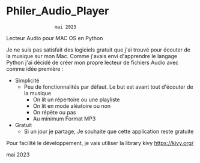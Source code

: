 # Philer_Audio_Player
                      mai 2023
Lecteur Audio pour MAC OS en Python

Je ne suis pas satisfait des logiciels gratuit que j'ai trouvé pour écouter de la musique sur mon Mac.
Comme j'avais envi d'apprendre le langage Python j'ai décidé de créer mon propre lecteur de fichiers Audio avec comme idée première :
  - Simplicité
    - Peu de fonctionnalités par défaut. Le but est avant tout d'écouter de la musique
      - On lit un répertoire ou une playliste
      - On lit en mode aléatoire ou non
      - On répète ou pas
      - Au minimum Format MP3
  - Gratuit
    - Si un jour je partage, Je souhaite que cette application reste gratuite

Pour facilité le développement, je vais utiliser la library kivy https://kivy.org/


mai 2023
